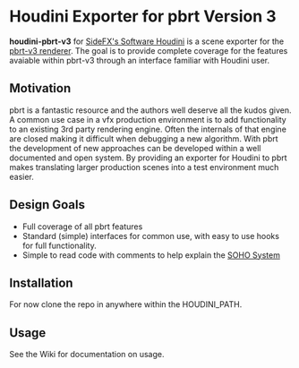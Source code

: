 Houdini Exporter for pbrt Version 3
===================================

**houdini-pbrt-v3** for [SideFX's Software Houdini](http://www.sidefx.com) is a scene exporter for the
[pbrt-v3 renderer](http://pbrt.org/). The goal is to provide complete coverage for the features avaiable within pbrt-v3 through
an interface familiar with Houdini user.

Motivation
----------
pbrt is a fantastic resource and the authors well deserve all the kudos given. A common use case in a vfx production environment
is to add functionality to an existing 3rd party rendering engine. Often the internals of that engine are closed making it
difficult when debugging a new algorithm. With pbrt the development of new approaches can be developed within a well documented and
open system. By providing an exporter for Houdini to pbrt makes translating larger production scenes into a test environment
much easier.

Design Goals
------------
* Full coverage of all pbrt features
* Standard (simple) interfaces for common use, with easy to use hooks for full functionality.
* Simple to read code with comments to help explain the [SOHO System](https://www.sidefx.com/docs/hdk/_h_d_k__s_o_h_o.html)

Installation
------------
For now clone the repo in anywhere within the HOUDINI_PATH.

Usage
-----
See the Wiki for documentation on usage.
